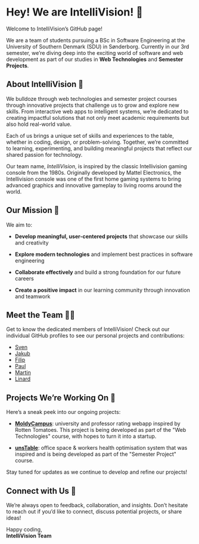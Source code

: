 # Hey! We are IntelliVision! 👋



Welcome to IntelliVision’s GitHub page!

We are a team of students pursuing a BSc in Software Engineering at the University of Southern Denmark (SDU) in Sønderborg. Currently in our 3rd semester, we’re diving deep into the exciting world of software and web development as part of our studies in **Web Technologies** and **Semester Projects**.

## About IntelliVision 👾

We bulldoze through web technologies and semester project courses through innovative projects that challenge us to grow and explore new skills. From interactive web apps to intelligent systems, we’re dedicated to creating impactful solutions that not only meet academic requirements but also hold real-world value.

Each of us brings a unique set of skills and experiences to the table, whether in coding, design, or problem-solving. Together, we’re committed to learning, experimenting, and building meaningful projects that reflect our shared passion for technology.

Our team name, *IntelliVision*, is inspired by the classic Intellivision gaming console from the 1980s. Originally developed by Mattel Electronics, the Intellivision console was one of the first home gaming systems to bring advanced graphics and innovative gameplay to living rooms around the world.


## Our Mission 🌟



We aim to:

- **Develop meaningful, user-centered projects** that showcase our skills and creativity

- **Explore modern technologies** and implement best practices in software engineering

- **Collaborate effectively** and build a strong foundation for our future careers

- **Create a positive impact** in our learning community through innovation and teamwork



## Meet the Team 🧑‍💻



Get to know the dedicated members of IntelliVision! Check out our individual GitHub profiles to see our personal projects and contributions:



- [Sven](https://github.com/svenons)
- [Jakub](https://github.com/JakubPotocky)
- [Filip](https://github.com/FilipFekete)
- [Paul](https://github.com/pauloo04)
- [Martin](https://github.com/martpec)
- [Linard](https://github.com/LP271)



## Projects We’re Working On 🚀



Here’s a sneak peek into our ongoing projects:

- [**MoldyCampus**](https://github.com/Intellivisionn/MoldyCampus): university and professor rating webapp inspired by Rotten Tomatoes. This project is being developed as part of the "Web Technologies" course, with hopes to turn it into a startup.

- [**unsTable**](https://github.com/Intellivisionn/UnsTable):  office space & workers health optimisation system that was inspired and is being developed as part of the "Semester Project" course.

Stay tuned for updates as we continue to develop and refine our projects!

## Connect with Us 🤝

We’re always open to feedback, collaboration, and insights. Don’t hesitate to reach out if you’d like to connect, discuss potential projects, or share ideas!

Happy coding,\
**IntelliVision Team**
